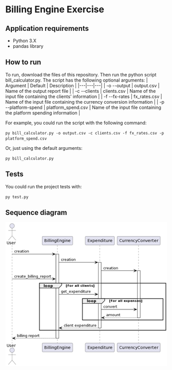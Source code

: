# Billing Engine Exercise

## Application requirements
- Python 3.X
- pandas library

## How to run
To run, download the files of this repository. Then run the python script bill_calculator.py.
The script has the following optional arguments:
| Argument |  Default |  Description |
|---|---|---|
| -o --output  | output.csv  | Name of the output report file |
| -c --clients |  clients.csv | Name of the input file containing the clients' information  |
| -f --fx-rates |  fx_rates.csv | Name of the input file containing the currency conversion information |
| -p --platform-spend |  platform_spend.csv |  Name of the input file containing the platform spending information |

For example, you could run the script with the following command:

`py bill_calculator.py -o output.csv -c clients.csv -f fx_rates.csv -p platform_spend.csv`

Or, just using the default arguments:

`py bill_calculator.py`

## Tests
You could run the project tests with:

`py test.py`

## Sequence diagram
![Sequence diagram](sequence.png)
